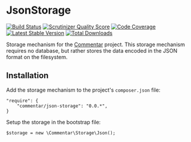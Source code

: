 JsonStorage
=

[![Build Status](https://travis-ci.org/Commentar/JsonStorage.png?branch=master)](https://travis-ci.org/Commentar/JsonStorage) [![Scrutinizer Quality Score](https://scrutinizer-ci.com/g/Commentar/JsonStorage/badges/quality-score.png?s=de8f464b0b29483baecf1751883781e40840a621)](https://scrutinizer-ci.com/g/Commentar/JsonStorage/) [![Code Coverage](https://scrutinizer-ci.com/g/Commentar/JsonStorage/badges/coverage.png?s=c0b35e140c622cd80b88b8b9882ad228c253ae73)](https://scrutinizer-ci.com/g/Commentar/JsonStorage/) [![Latest Stable Version](https://poser.pugx.org/Commentar/json-storage/v/stable.png)](https://packagist.org/packages/Commentar/json-storage) [![Total Downloads](https://poser.pugx.org/Commentar/json-storage/downloads.png)](https://packagist.org/packages/Commentar/json-storage)

Storage mechanism for the [Commentar][commentar] project. This storage mechanism requires no database, but rather stores the data encoded in the JSON format on the filesystem.

Installation
-

Add the storage mechanism to the project's `composer.json` file:

    "require": {
        "commentar/json-storage": "0.0.*",
    }

Setup the storage in the bootstrap file:

    $storage = new \Commentar\Storage\Json();

[commentar]:https://github.com/Commentar/Commentar
